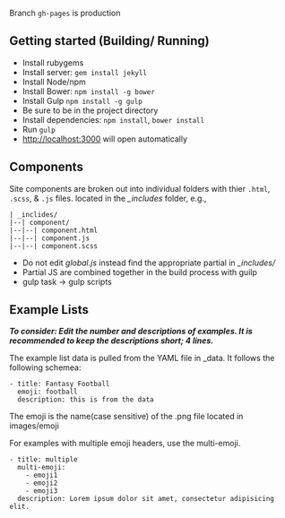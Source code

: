 Branch `gh-pages` is production

## Getting started (Building/ Running)

- Install rubygems
- Install server: `gem install jekyll`
- Install Node/npm
- Install Bower: `npm install -g bower`
- Install Gulp `npm install -g gulp`
- Be sure to be in the project directory
- Install dependencies: `npm install`, `bower install`
- Run `gulp`
- [http://localhost:3000](http://localhost:3000) will open automatically

## Components

Site components are broken out into individual folders with thier `.html`, `.scss`, & `.js` files. located in the *_includes* folder, e.g.,

```
| _inclides/
|--| component/
|--|--| component.html
|--|--| component.js
|--|--| component.scss
```

- Do not edit *global.js* instead find the appropriate partial in *_includes/*
- Partial JS are combined together in the build process with guilp
- gulp task -> gulp scripts

## Example Lists

*__To consider: Edit the number and descriptions of examples. It is recommended to keep the descriptions short; 4 lines.__*

The example list data is pulled from the YAML file in _data. It follows the following schemea:

```
- title: Fantasy Football
  emoji: football
  description: this is from the data
```

The emoji is the name(case sensitive) of the .png file located in images/emoji

For examples with multiple emoji headers, use the multi-emoji.

```
- title: multiple
  multi-emoji:
    - emoji1
    - emoji2
    - emoji3
  description: Lorem ipsum dolor sit amet, consectetur adipisicing elit.
```
